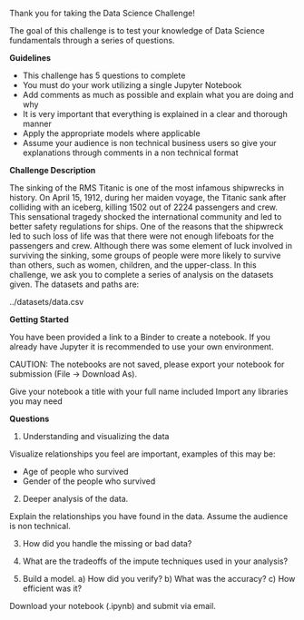 Thank you for taking the Data Science Challenge!

The goal of this challenge is to test your knowledge of Data Science fundamentals through a series of questions.

<b>Guidelines</b>

<ul>
  <li>This challenge has 5 questions to complete</li>
  <li>You must do your work utilizing a single Jupyter Notebook</li>
  <li>Add comments as much as possible and explain what you are doing and why</li>
  <li>It is very important that everything is explained in a clear and thorough manner</li>
  <li>Apply the appropriate models where applicable</li>
  <li>Assume your audience is non technical business users so give your explanations through comments in a non technical format</li>
 </ul>

<b>Challenge Description</b>

The sinking of the RMS Titanic is one of the most infamous shipwrecks in history. On April 15, 1912, during her maiden voyage, the Titanic sank after colliding with an iceberg, killing 1502 out of 2224 passengers and crew. This sensational tragedy shocked the international community and led to better safety regulations for ships. One of the reasons that the shipwreck led to such loss of life was that there were not enough lifeboats for the passengers and crew. Although there was some element of luck involved in surviving the sinking, some groups of people were more likely to survive than others, such as women, children, and the upper-class. In this challenge, we ask you to complete a series of analysis on the datasets given. The datasets and paths are:

../datasets/data.csv

<b> Getting Started </b>

You have been provided a link to a Binder to create a notebook. If you already have Jupyter it is recommended to use your own environment.

CAUTION: The notebooks are not saved, please export your notebook for submission (File -> Download As).

Give your notebook a title with your full name included Import any libraries you may need

<b>Questions</b>

1. Understanding and visualizing the data

Visualize relationships you feel are important, examples of this may be:

- Age of people who survived
- Gender of the people who survived

2. Deeper analysis of the data.

Explain the relationships you have found in the data. Assume the audience is non technical.

3. How did you handle the missing or bad data?

4. What are the tradeoffs of the impute techniques used in your analysis?

5. Build a model.
  a) How did you verify?
  b) What was the accuracy?
  c) How efficient was it?

Download your notebook (.ipynb) and submit via email.
